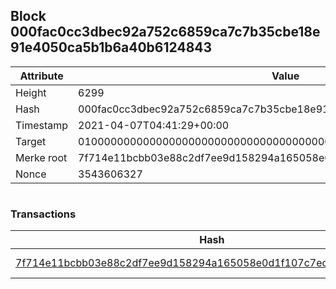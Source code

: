 ## Block 000fac0cc3dbec92a752c6859ca7c7b35cbe18e91e4050ca5b1b6a40b6124843

Attribute | Value
--- | ---
Height | 6299
Hash | 000fac0cc3dbec92a752c6859ca7c7b35cbe18e91e4050ca5b1b6a40b6124843
Timestamp | 2021-04-07T04:41:29+00:00
Target | 0100000000000000000000000000000000000000000000000000000000000000
Merke root | 7f714e11bcbb03e88c2df7ee9d158294a165058e0d1f107c7ecdccc33072a103
Nonce | 3543606327

```

```

### Transactions

Hash | Amount
--- | ---
[7f714e11bcbb03e88c2df7ee9d158294a165058e0d1f107c7ecdccc33072a103](7f714e11bcbb03e88c2df7ee9d158294a165058e0d1f107c7ecdccc33072a103.md) | 10.00000000 SKEPTI 

